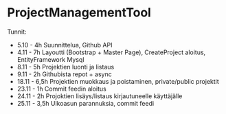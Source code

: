 # ProjectManagementTool

Tunnit:

* 5.10 - 4h Suunnittelua, Github API
* 4.11 - 7h Layoutti (Bootstrap + Master Page), CreateProject aloitus, EntityFramework Mysql
* 8.11 - 5h Projektien luonti ja listaus
* 9.11 - 2h Githubista repot + async
* 18.11 - 6,5h Projektien muokkaus ja poistaminen, private/public projektit
* 23.11 - 1h Commit feedin aloitus
* 24.11 - 2h Projoktien lisäys/listaus kirjautuneelle käyttäjälle
* 25.11 - 3,5h Ulkoasun parannuksia, commit feedi
